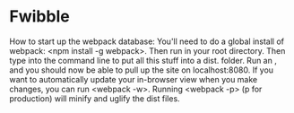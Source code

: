 # Fwibble

How to start up the webpack database:
You'll need to do a global install of webpack: <npm install -g webpack>.
Then run <npm install> in your root directory.
Then type <webpack> into the command line to put all this stuff into a dist. folder.
Run an <npm start>, and you should now be able to pull up the site on localhost:8080.
If you want to automatically update your in-browser view when you make changes, you can run <webpack -w>.
Running <webpack -p> (p for production) will minify and uglify the dist files.
